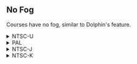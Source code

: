 ## No Fog

Courses have no fog, similar to Dolphin's feature.

<details>
<summary>NTSC-U</summary>

```powerpc
045A30C8 4E800020
```
</details>

<details>
<summary>PAL</summary>

```powerpc
045ADFF0 4E800020
```
</details>

<details>
<summary>NTSC-J</summary>

```powerpc
045AD970 4E800020
```
</details>

<details>
<summary>NTSC-K</summary>

```powerpc
0459C048 4E800020
```
</details>